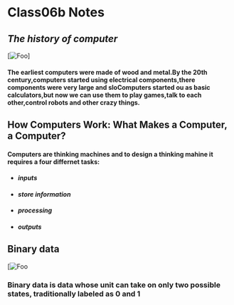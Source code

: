 # Class06b Notes #
## *The history of computer* ##

[![Foo](https://www.extremetech.com/wp-content/uploads/2011/09/Eniac-348x196.jpg)]

#### The earliest computers were made of wood and metal.By the 20th century,computers started using electrical components,there components were very large and sloComputers started ou as basic calculators,but now we can use them to play games,talk to each other,control robots and other crazy things. ###

## **How Computers Work: What Makes a Computer, a Computer?** ### 

#### Computers are thinking machines and to design a thinking mahine it requires a four differnet tasks: ####
- #### *inputs* #####
- #### *store information* ####
- #### *processing* #####
- #### *outputs* #####

## Binary data ## 

[![Foo](https://ak.picdn.net/shutterstock/videos/6007811/thumb/9.jpg)


### Binary data is data whose unit can take on only two possible states, traditionally labeled as 0 and 1 ###






